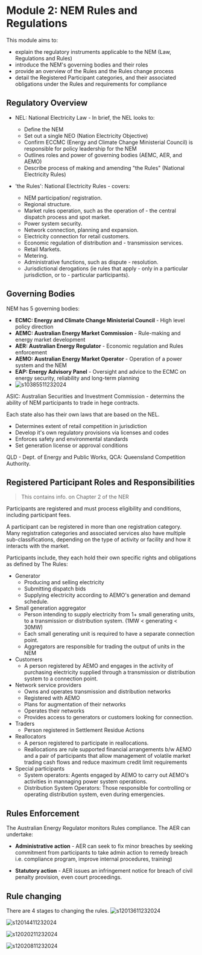# Module 2: NEM Rules and Regulations

This module aims to:

- explain the regulatory instruments applicable to the NEM (Law, Regulations and Rules)
- introduce the NEM's governing bodies and their roles
- provide an overview of the Rules and the Rules change process
- detail the Registered Participant categories, and their associated obligations under the Rules and requirements for compliance

## Regulatory Overview

- NEL: National Electricity Law - In brief, the NEL looks to:

  - Define the NEM
  - Set out a single NEO (Nation Electricity Objective)
  - Confirm ECCMC (Energy and Climate Change Ministerial Council) is responsible for policy leadership for the NEM
  - Outlines roles and power of governing bodies (AEMC, AER, and AEMO)
  - Describe process of making and amending "the Rules" (National Electricity Rules)

- 'the Rules': National Electricity Rules - covers:
  - NEM participation/ registration.
  - Regional structure.
  - Market rules operation, such as the operation of - the central dispatch process and spot market.
  - Power system security.
  - Network connection, planning and expansion.
  - Electricity connection for retail customers.
  - Economic regulation of distribution and - transmission services.
  - Retail Markets.
  - Metering.
  - Administrative functions, such as dispute - resolution.
  - Jurisdictional derogations (ie rules that apply - only in a particular jurisdiction, or to - particular participants).

## Governing Bodies

NEM has 5 governing bodies:

- **ECMC: Energy and Climate Change Ministerial Council** - High level policy direction
- **AEMC: Australian Energy Market Commission** - Rule-making and energy market development
- **AER: Australian Energy Regulator** - Economic regulation and Rules enforcement
- **AEMO: Australian Energy Market Operator** - Operation of a power system and the NEM
- **EAP: Energy Advisory Panel** - Oversight and advice to the ECMC on energy security, reliability and long-term planning
- ![s10385511232024](https://a.okmd.dev/md/6741242199abe.png)

ASIC: Australian Securities and Investment Commission - determins the ability of NEM participants to trade in hege contracts.

Each state also has their own laws that are based on the NEL.

- Determines extent of retail competition in jurisdiction
- Develop it's own regulatory provisions via licenses and codes
- Enforces safety and environmental standards
- Set generation license or approval conditions

QLD - Dept. of Energy and Public Works, QCA: Queensland Competition Authority.

## Registered Participant Roles and Responsibilities

> This contains info. on Chapter 2 of the NER

Participants are registered and must process eligibility and conditions, including participant fees.

A participant can be registered in more than one registration category. Many registration categories and associated services also have multiple sub-classifications, depending on the type of activity or facility and how it interacts with the market.

Participants include, they each hold their own specific rights and obligations as defined by The Rules:

- Generator
  - Producing and selling electricity
  - Submitting dispatch bids
  - Supplying electricity according to AEMO's generation and demand schedule.
- Small generation aggregator
  - Person intending to supply electricity from 1+ small generating units, to a transmission or distribution system. (1MW < generating < 30MW)
  - Each small generating unit is required to have a separate connection point.
  - Aggregators are responsible for trading the output of units in the NEM
- Customers
  - A person registered by AEMO and engages in the activity of purchasing electricity supplied through a transmission or distribution system to a connection point.
- Network service providers
  - Owns and operates transmission and distribution networks
  - Registered with AEMO
  - Plans for augmentation of their networks
  - Operates their networks
  - Provides access to generators or customers looking for connection.
- Traders
  - Person registered in Settlement Residue Actions
- Reallocators
  - A person registered to participate in reallocations.
  - Reallocations are rule supported financial arrangements b/w AEMO and a pair of participants that allow management of volatile market trading cash flows and reduce maximum credit limit requirements
- Special participants
  - System operators: Agents engaged by AEMO to carry out AEMO's activities in mannaging power system operations.
  - Distribution System Operators: Those responsible for controlling or operating distribution system, even during emergencies.

## Rules Enforcement

The Australian Energy Regulator monitors Rules compliance. The AER can undertake:

- **Administrative action** - AER can seek to fix minor breaches by seeking commitment from participants to take admin action to remedy breach i.e. compliance program, improve internal procedures, training)

- **Statutory action** - AER issues an infringement notice for breach of civil penalty provision, even court proceedings.

## Rule changing

There are 4 stages to changing the rules.
![s12013611232024](https://a.okmd.dev/md/67413783e927f.png)

![s12014411232024](https://a.okmd.dev/md/6741378a2d97f.png)

![s12020211232024](https://a.okmd.dev/md/6741379bcdb2b.png)

![s12020811232024](https://a.okmd.dev/md/674137a297f9d.png)
